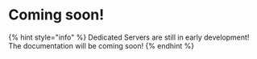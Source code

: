 # Coming soon!

{% hint style="info" %}
Dedicated Servers are still in early development! The documentation will be coming soon!
{% endhint %}

